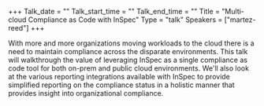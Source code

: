 +++
Talk_date = ""
Talk_start_time = ""
Talk_end_time = ""
Title = "Multi-cloud Compliance as Code with InSpec"
Type = "talk"
Speakers = ["martez-reed"]
+++

With more and more organizations moving workloads to the cloud there is a need to maintain compliance across the disparate environments. This talk will walkthrough the value of leveraging InSpec as a single compliance as code tool for both on-prem and public cloud environments. We'll also look at the various reporting integrations available with InSpec to provide simplified reporting on the compliance status in a holistic manner that provides insight into organizational compliance.
